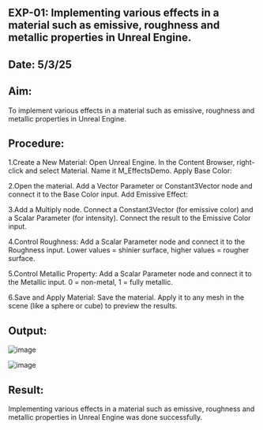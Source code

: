 ## EXP-01: Implementing various effects in a material such as emissive, roughness and metallic properties in Unreal Engine.
## Date: 5/3/25
## Aim:
To implement various effects in a material such as emissive, roughness and metallic
properties in Unreal Engine.

## Procedure:
1.Create a New Material:
Open Unreal Engine.
In the Content Browser, right-click and select Material.
Name it M_EffectsDemo.
Apply Base Color:

2.Open the material.
Add a Vector Parameter or Constant3Vector node and connect it to the Base Color input.
Add Emissive Effect:

3.Add a Multiply node.
Connect a Constant3Vector (for emissive color) and a Scalar Parameter (for intensity).
Connect the result to the Emissive Color input.

4.Control Roughness:
Add a Scalar Parameter node and connect it to the Roughness input.
Lower values = shinier surface, higher values = rougher surface.

5.Control Metallic Property:
Add a Scalar Parameter node and connect it to the Metallic input.
0 = non-metal, 1 = fully metallic.

6.Save and Apply Material:
Save the material.
Apply it to any mesh in the scene (like a sphere or cube) to preview the results.

## Output:
![image](https://github.com/user-attachments/assets/0f63ce05-46de-41ad-8e29-2a875b99d853)

![image](https://github.com/user-attachments/assets/cb1d4804-767b-4ba3-96f0-92f5b4b177d2)


## Result:
Implementing various effects in a material such as emissive, roughness and metallic properties in Unreal Engine was done successfully.

